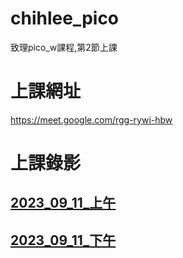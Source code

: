 # __chihlee_pico__
致理pico_w課程,第2節上課

# 上課網址
https://meet.google.com/rgg-rywi-hbw

# 上課錄影

## [2023_09_11_上午](https://youtube.com/live/d4kCf4p2T6E)

## [2023_09_11_下午](https://youtube.com/live/pVvPs_qJhNY)
